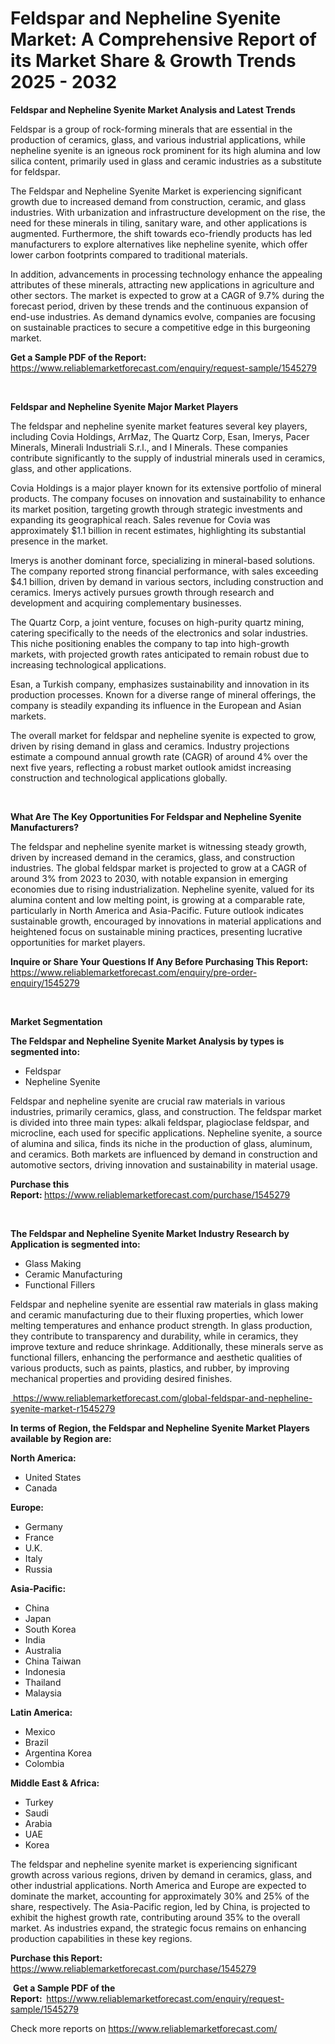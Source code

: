 <p><h1>Feldspar and Nepheline Syenite Market: A Comprehensive Report of its Market Share & Growth Trends 2025 - 2032</h1></p><p><strong>Feldspar and Nepheline Syenite Market Analysis and Latest Trends</strong></p>
<p><p>Feldspar is a group of rock-forming minerals that are essential in the production of ceramics, glass, and various industrial applications, while nepheline syenite is an igneous rock prominent for its high alumina and low silica content, primarily used in glass and ceramic industries as a substitute for feldspar. </p><p>The Feldspar and Nepheline Syenite Market is experiencing significant growth due to increased demand from construction, ceramic, and glass industries. With urbanization and infrastructure development on the rise, the need for these minerals in tiling, sanitary ware, and other applications is augmented. Furthermore, the shift towards eco-friendly products has led manufacturers to explore alternatives like nepheline syenite, which offer lower carbon footprints compared to traditional materials. </p><p>In addition, advancements in processing technology enhance the appealing attributes of these minerals, attracting new applications in agriculture and other sectors. The market is expected to grow at a CAGR of 9.7% during the forecast period, driven by these trends and the continuous expansion of end-use industries. As demand dynamics evolve, companies are focusing on sustainable practices to secure a competitive edge in this burgeoning market.</p></p>
<p><strong>Get a Sample PDF of the Report:&nbsp;</strong> <a href="https://www.reliablemarketforecast.com/enquiry/request-sample/1545279?utm_campaign=2248&utm_medium=2&utm_source=Github&utm_content=ia&utm_term=31032025&utm_id=feldspar-and-nepheline-syenite">https://www.reliablemarketforecast.com/enquiry/request-sample/1545279</a></p>
<p>&nbsp;</p>
<p><strong>Feldspar and Nepheline Syenite Major Market Players</strong></p>
<p><p>The feldspar and nepheline syenite market features several key players, including Covia Holdings, ArrMaz, The Quartz Corp, Esan, Imerys, Pacer Minerals, Minerali Industriali S.r.l., and I Minerals. These companies contribute significantly to the supply of industrial minerals used in ceramics, glass, and other applications.</p><p>Covia Holdings is a major player known for its extensive portfolio of mineral products. The company focuses on innovation and sustainability to enhance its market position, targeting growth through strategic investments and expanding its geographical reach. Sales revenue for Covia was approximately $1.1 billion in recent estimates, highlighting its substantial presence in the market.</p><p>Imerys is another dominant force, specializing in mineral-based solutions. The company reported strong financial performance, with sales exceeding $4.1 billion, driven by demand in various sectors, including construction and ceramics. Imerys actively pursues growth through research and development and acquiring complementary businesses.</p><p>The Quartz Corp, a joint venture, focuses on high-purity quartz mining, catering specifically to the needs of the electronics and solar industries. This niche positioning enables the company to tap into high-growth markets, with projected growth rates anticipated to remain robust due to increasing technological applications.</p><p>Esan, a Turkish company, emphasizes sustainability and innovation in its production processes. Known for a diverse range of mineral offerings, the company is steadily expanding its influence in the European and Asian markets.</p><p>The overall market for feldspar and nepheline syenite is expected to grow, driven by rising demand in glass and ceramics. Industry projections estimate a compound annual growth rate (CAGR) of around 4% over the next five years, reflecting a robust market outlook amidst increasing construction and technological applications globally.</p></p>
<p>&nbsp;</p>
<p><strong>What Are The Key Opportunities For Feldspar and Nepheline Syenite Manufacturers?</strong></p>
<p><p>The feldspar and nepheline syenite market is witnessing steady growth, driven by increased demand in the ceramics, glass, and construction industries. The global feldspar market is projected to grow at a CAGR of around 3% from 2023 to 2030, with notable expansion in emerging economies due to rising industrialization. Nepheline syenite, valued for its alumina content and low melting point, is growing at a comparable rate, particularly in North America and Asia-Pacific. Future outlook indicates sustainable growth, encouraged by innovations in material applications and heightened focus on sustainable mining practices, presenting lucrative opportunities for market players.</p></p>
<p><strong>Inquire or Share Your Questions If Any Before Purchasing This Report:</strong> <a href="https://www.reliablemarketforecast.com/enquiry/pre-order-enquiry/1545279?utm_campaign=2248&utm_medium=2&utm_source=Github&utm_content=ia&utm_term=31032025&utm_id=feldspar-and-nepheline-syenite">https://www.reliablemarketforecast.com/enquiry/pre-order-enquiry/1545279</a></p>
<p>&nbsp;</p>
<p><strong>Market Segmentation</strong></p>
<p><strong>The Feldspar and Nepheline Syenite Market Analysis by types is segmented into:</strong></p>
<p><ul><li>Feldspar</li><li>Nepheline Syenite</li></ul></p>
<p><p>Feldspar and nepheline syenite are crucial raw materials in various industries, primarily ceramics, glass, and construction. The feldspar market is divided into three main types: alkali feldspar, plagioclase feldspar, and microcline, each used for specific applications. Nepheline syenite, a source of alumina and silica, finds its niche in the production of glass, aluminum, and ceramics. Both markets are influenced by demand in construction and automotive sectors, driving innovation and sustainability in material usage.</p></p>
<p><strong>Purchase this Report:&nbsp;</strong><a href="https://www.reliablemarketforecast.com/purchase/1545279?utm_campaign=2248&utm_medium=2&utm_source=Github&utm_content=ia&utm_term=31032025&utm_id=feldspar-and-nepheline-syenite">https://www.reliablemarketforecast.com/purchase/1545279</a></p>
<p>&nbsp;</p>
<p><strong>The Feldspar and Nepheline Syenite Market Industry Research by Application is segmented into:</strong></p>
<p><ul><li>Glass Making</li><li>Ceramic Manufacturing</li><li>Functional Fillers</li></ul></p>
<p><p>Feldspar and nepheline syenite are essential raw materials in glass making and ceramic manufacturing due to their fluxing properties, which lower melting temperatures and enhance product strength. In glass production, they contribute to transparency and durability, while in ceramics, they improve texture and reduce shrinkage. Additionally, these minerals serve as functional fillers, enhancing the performance and aesthetic qualities of various products, such as paints, plastics, and rubber, by improving mechanical properties and providing desired finishes.</p></p>
<p><a href="https://www.reliablemarketforecast.com/global-feldspar-and-nepheline-syenite-market-r1545279?utm_campaign=2248&utm_medium=2&utm_source=Github&utm_content=ia&utm_term=31032025&utm_id=feldspar-and-nepheline-syenite">&nbsp;https://www.reliablemarketforecast.com/global-feldspar-and-nepheline-syenite-market-r1545279</a></p>
<p><strong>In terms of Region, the Feldspar and Nepheline Syenite Market Players available by Region are:</strong></p>
<p>
    <p> <strong> North America: </strong>
        <ul>
            <li>United States</li>
            <li>Canada</li>
        </ul>
        </p> 
    <p> <strong> Europe: </strong>
        <ul>
            <li>Germany</li>
            <li>France</li>
            <li>U.K.</li>
            <li>Italy</li>
            <li>Russia</li>
        </ul>
        </p> 
    <p> <strong> Asia-Pacific: </strong>
        <ul>
            <li>China</li>
            <li>Japan</li>
            <li>South Korea</li>
            <li>India</li>
            <li>Australia</li>
            <li>China Taiwan</li>
            <li>Indonesia</li>
            <li>Thailand</li>
            <li>Malaysia</li>
        </ul>
        </p> 
    <p> <strong> Latin America: </strong>
        <ul>
            <li>Mexico</li>
            <li>Brazil</li>
            <li>Argentina Korea</li>
            <li>Colombia</li>
        </ul>
        </p> 
    <p> <strong> Middle East & Africa: </strong>
        <ul>
            <li>Turkey</li>
            <li>Saudi</li>
            <li>Arabia</li>
            <li>UAE</li>
            <li>Korea</li>
        </ul>
    </p>
    </p>
<p><p>The feldspar and nepheline syenite market is experiencing significant growth across various regions, driven by demand in ceramics, glass, and other industrial applications. North America and Europe are expected to dominate the market, accounting for approximately 30% and 25% of the share, respectively. The Asia-Pacific region, led by China, is projected to exhibit the highest growth rate, contributing around 35% to the overall market. As industries expand, the strategic focus remains on enhancing production capabilities in these key regions.</p></p>
<p><strong>Purchase this Report: </strong><a href="https://www.reliablemarketforecast.com/purchase/1545279?utm_campaign=2248&utm_medium=2&utm_source=Github&utm_content=ia&utm_term=31032025&utm_id=feldspar-and-nepheline-syenite">https://www.reliablemarketforecast.com/purchase/1545279</a></p>
<p>&nbsp;<strong>Get a Sample PDF of the Report:&nbsp;&nbsp;</strong><a href="https://www.reliablemarketforecast.com/enquiry/request-sample/1545279?utm_campaign=2248&utm_medium=2&utm_source=Github&utm_content=ia&utm_term=31032025&utm_id=feldspar-and-nepheline-syenite">https://www.reliablemarketforecast.com/enquiry/request-sample/1545279</a></p>
<p><strong></strong></p>
<p>Check more reports on <a href="https://www.reliablemarketforecast.com/?utm_campaign=2248&utm_medium=2&utm_source=Github&utm_content=ia&utm_term=31032025&utm_id=feldspar-and-nepheline-syenite">https://www.reliablemarketforecast.com/</a></p>